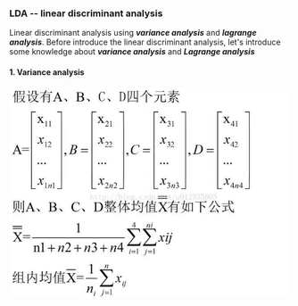 ### LDA -- linear discriminant analysis
Linear discriminant analysis using ***variance analysis*** and 
***lagrange analysis***. Before introduce the linear discriminant analysis, 
let's introduce some knowledge about ***variance analysis*** and ***Lagrange analysis***  
#### 1. Variance analysis
![img](./img/1.jpg)